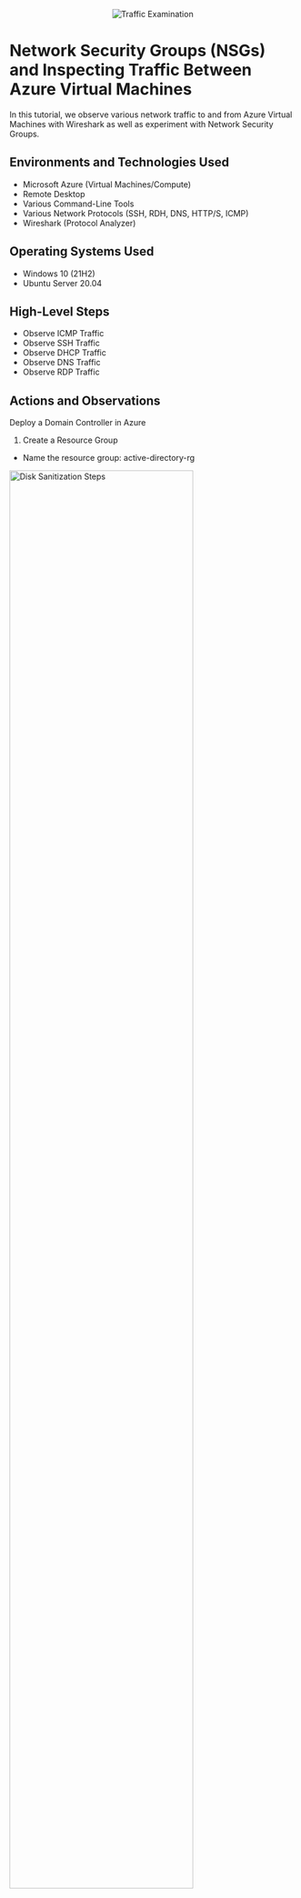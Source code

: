 <p align="center">
<img src="https://i.imgur.com/Ua7udoS.png" alt="Traffic Examination"/>
</p>

<h1>Network Security Groups (NSGs) and Inspecting Traffic Between Azure Virtual Machines</h1>
In this tutorial, we observe various network traffic to and from Azure Virtual Machines with Wireshark as well as experiment with Network Security Groups. <br />




<h2>Environments and Technologies Used</h2>

- Microsoft Azure (Virtual Machines/Compute)
- Remote Desktop
- Various Command-Line Tools
- Various Network Protocols (SSH, RDH, DNS, HTTP/S, ICMP)
- Wireshark (Protocol Analyzer)

<h2>Operating Systems Used </h2>

- Windows 10 (21H2)
- Ubuntu Server 20.04

<h2>High-Level Steps</h2>

- Observe ICMP Traffic
- Observe SSH Traffic
- Observe DHCP Traffic
- Observe DNS Traffic
- Observe RDP Traffic


<h2>Actions and Observations</h2>

Deploy a Domain Controller in Azure

1) Create a Resource Group



* Name the resource group: active-directory-rg
<p>
<img src="https://imgur.com/6IlAVtN.png" height="80%" width="80%" alt="Disk Sanitization Steps"/>
</p>
<p>

2) Set Up a Virtual Network and Subnet
* Name the virtual network and subnet: active-directory-vnet
<p>
<img src="https://imgur.com/T1uauFU.png" height="80%" width="80%" alt="Disk Sanitization Steps"/>
</p>
<p>

3) Provision the Domain Controller Virtual Machine
   
- Operating System: Windows Server 2022
- VM Name: DC-1
- Username: labuser
- Password: Cyberlab123!

* Once you name the virtual machine "dc-1" you would want to make sure the image is "Windows 2022" as seen in the image below.
<p>
<img src="https://imgur.com/xrI2oyz.png" height="80%" width="80%" alt="Disk Sanitization Steps"/>
</p>
<p>


* Try to make sure the vm size has at least 2 vcpus so that it runs fast. 
<p>
<img src="https://imgur.com/UMt2hg1.png" height="80%" width="80%" alt="Disk Sanitization Steps"/>
</p>
<p>


* Input the username & password in the picture using the (username and password) that is given above.
<p>
<img src="https://imgur.com/AZz1Zgd.png" height="80%" width="80%" alt="Disk Sanitization Steps"/>
</p>
<p>


* Make sure the virtual network and subnet is the one you just created aka "active-directory-vnet"
<p>
<img src="https://imgur.com/Kpfq7zS.png" height="80%" width="80%" alt="Disk Sanitization Steps"/>
</p>
<p>

* Your virtual machine is now "FINISHED" (Deployment Complete)
<p>
<img src="https://imgur.com/GLdsyiJ.png" height="80%" width="80%" alt="Disk Sanitization Steps"/>
</p>
<p>
Deploy Client-1 in Azure

4) Provision the Client Virtual Machine

- Operating System: Windows 10
- VM Name: Client-1
- Username: labuser
- Password: Cyberlab123!

* 
<p>
<img src="https://imgur.com/xrI2oyz.png" height="80%" width="80%" alt="Disk Sanitization Steps"/>
</p>
<p>
